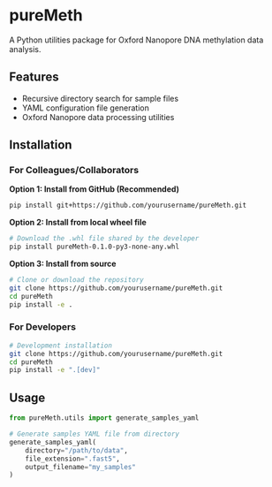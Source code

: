 # pureMeth

A Python utilities package for Oxford Nanopore DNA methylation data analysis.

## Features

- Recursive directory search for sample files
- YAML configuration file generation
- Oxford Nanopore data processing utilities

## Installation

### For Colleagues/Collaborators

**Option 1: Install from GitHub (Recommended)**
```bash
pip install git+https://github.com/yourusername/pureMeth.git
```

**Option 2: Install from local wheel file**
```bash
# Download the .whl file shared by the developer
pip install pureMeth-0.1.0-py3-none-any.whl
```

**Option 3: Install from source**
```bash
# Clone or download the repository
git clone https://github.com/yourusername/pureMeth.git
cd pureMeth
pip install -e .
```

### For Developers
```bash
# Development installation
git clone https://github.com/yourusername/pureMeth.git
cd pureMeth
pip install -e ".[dev]"
```

## Usage

```python
from pureMeth.utils import generate_samples_yaml

# Generate samples YAML file from directory
generate_samples_yaml(
    directory="/path/to/data", 
    file_extension=".fast5",
    output_filename="my_samples"
)
```
